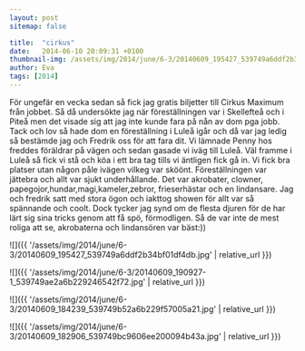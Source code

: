```yaml
---
layout: post
sitemap: false

title:  "cirkus"
date:   2014-06-10 20:09:31 +0100
thumbnail-img: /assets/img/2014/june/6-3/20140609_195427_539749a6ddf2b34bf01df4db.jpg
author: Eva
tags: [2014]
---
```


För ungefär en vecka sedan så fick jag gratis biljetter till Cirkus Maximum från jobbet. Så då undersökte jag när föreställningen var i Skellefteå och i Piteå men det visade sig att jag inte kunde fara på nån av dom pga jobb. Tack och lov så hade dom en föreställning i Luleå igår och då var jag ledig så bestämde jag och Fredrik oss för att fara dit. Vi lämnade Penny hos freddes föräldrar på vägen och sedan gasade vi iväg till Luleå. Väl framme i Luleå så fick vi stå och köa i ett bra tag tills vi äntligen fick gå in. Vi fick bra platser utan någon påle ivägen vilkeg var sköönt. Föreställningen var jättebra och allt var sjukt underhållande. Det var akrobater, clowner, papegojor,hundar,magi,kameler,zebror, frieserhästar och en lindansare. Jag och fredrik satt med stora ögon och iakttog showen för allt var så spännande och coolt. Dock tycker jag synd om de flesta djuren för de har lärt sig sina tricks genom att få spö, förmodligen. Så de var inte de mest roliga att se, akrobaterna och lindansören var bäst:))

![]({{ '/assets/img/2014/june/6-3/20140609_195427_539749a6ddf2b34bf01df4db.jpg'  | relative_url }})

![]({{ '/assets/img/2014/june/6-3/20140609_190927-1_539749ae2a6b229246542f72.jpg'  | relative_url }})

![]({{ '/assets/img/2014/june/6-3/20140609_184239_539749b52a6b229f57005a21.jpg'  | relative_url }})

![]({{ '/assets/img/2014/june/6-3/20140609_182906_539749bc9606ee200094b43a.jpg'  | relative_url }})

